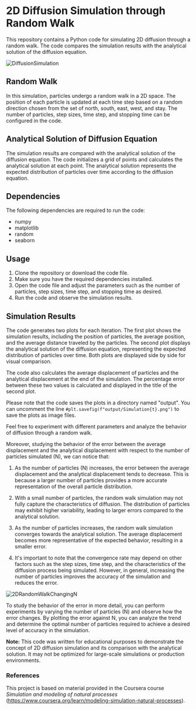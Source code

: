 # 2D Diffusion Simulation through Random Walk

This repository contains a Python code for simulating 2D diffusion through a random walk. The code compares the simulation results with the analytical solution of the diffusion equation.

![DiffusionSimulation](https://github.com/alessandroAbati/2DRandomWalkSimulation/assets/136715422/0506bd82-6c41-49a4-aa23-7ef5cc6cdf93)

## Random Walk
In this simulation, particles undergo a random walk in a 2D space. The position of each particle is updated at each time step based on a random direction chosen from the set of north, south, east, west, and stay. The number of particles, step sizes, time step, and stopping time can be configured in the code.

## Analytical Solution of Diffusion Equation
The simulation results are compared with the analytical solution of the diffusion equation. The code initializes a grid of points and calculates the analytical solution at each point. The analytical solution represents the expected distribution of particles over time according to the diffusion equation.

## Dependencies
The following dependencies are required to run the code:
- numpy
- matplotlib
- random
- seaborn

## Usage
1. Clone the repository or download the code file.
2. Make sure you have the required dependencies installed.
3. Open the code file and adjust the parameters such as the number of particles, step sizes, time step, and stopping time as desired.
4. Run the code and observe the simulation results.

## Simulation Results
The code generates two plots for each iteration. The first plot shows the simulation results, including the position of particles, the average position, and the average distance traveled by the particles. The second plot displays the analytical solution of the diffusion equation, representing the expected distribution of particles over time. Both plots are displayed side by side for visual comparison.

The code also calculates the average displacement of particles and the analytical displacement at the end of the simulation. The percentage error between these two values is calculated and displayed in the title of the second plot.

Please note that the code saves the plots in a directory named "output". You can uncomment the line `#plt.savefig(f"output/Simulation{t}.png")` to save the plots as image files.

Feel free to experiment with different parameters and analyze the behavior of diffusion through a random walk.

Moreover, studying the behavior of the error between the average displacement and the analytical displacement with respect to the number of particles simulated (N), we can notice that:

1. As the number of particles (N) increases, the error between the average displacement and the analytical displacement tends to decrease. This is because a larger number of particles provides a more accurate representation of the overall particle distribution.

2. With a small number of particles, the random walk simulation may not fully capture the characteristics of diffusion. The distribution of particles may exhibit higher variability, leading to larger errors compared to the analytical solution.

3. As the number of particles increases, the random walk simulation converges towards the analytical solution. The average displacement becomes more representative of the expected behavior, resulting in a smaller error.

4. It's important to note that the convergence rate may depend on other factors such as the step sizes, time step, and the characteristics of the diffusion process being simulated. However, in general, increasing the number of particles improves the accuracy of the simulation and reduces the error.

![2DRandomWalkChangingN](https://github.com/alessandroAbati/2DRandomWalkSimulation/assets/136715422/c92a2627-9e2f-48a6-9665-39de6a03e478)

To study the behavior of the error in more detail, you can perform experiments by varying the number of particles (N) and observe how the error changes. By plotting the error against N, you can analyze the trend and determine the optimal number of particles required to achieve a desired level of accuracy in the simulation.

**Note:** This code was written for educational purposes to demonstrate the concept of 2D diffusion simulation and its comparison with the analytical solution. It may not be optimized for large-scale simulations or production environments.

### References
This project is based on material provided in the Coursera course *Simulation and modeling of natural processes* (https://www.coursera.org/learn/modeling-simulation-natural-processes).
